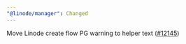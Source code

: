 ```yaml
---
"@linode/manager": Changed
---
```


Move Linode create flow PG warning to helper text ([#12145](https://github.com/linode/manager/pull/12145))
